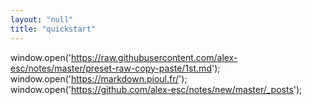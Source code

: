 ```yaml
---
layout: "null"
title: "quickstart"
---
```


  window.open('https://raw.githubusercontent.com/alex-esc/notes/master/preset-raw-copy-paste/1st.md');
  window.open('https://markdown.pioul.fr/');
  window.open('https://github.com/alex-esc/notes/new/master/_posts');


